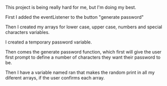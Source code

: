 This project is being really hard for me, but I'm doing my best.

First I added the eventListener to the button "generate password"

Then I created my arrays for lower case, upper case, numbers and special characters variables.

I created a temporary password variable.

Then comes the generate password function, which first will give the user first prompt to define a number of characters
they want their password to be.

Then I have a variable named ran that makes the random print in all my diferent arrays, if the user confirms each array.



